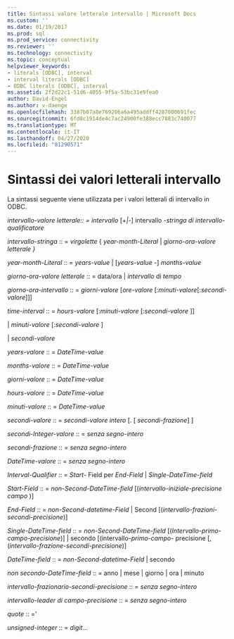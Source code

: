 ```yaml
---
title: Sintassi valore letterale intervallo | Microsoft Docs
ms.custom: ''
ms.date: 01/19/2017
ms.prod: sql
ms.prod_service: connectivity
ms.reviewer: ''
ms.technology: connectivity
ms.topic: conceptual
helpviewer_keywords:
- literals [ODBC], interval
- interval literals [ODBC]
- ODBC literals [ODBC], interval
ms.assetid: 2f2d22c1-51d6-4055-9f5a-53bc31e9fea0
author: David-Engel
ms.author: v-daenge
ms.openlocfilehash: 3387b07a8e769206a6a495addff4287000691fec
ms.sourcegitcommit: 6fd8c1914de4c7ac24900fe388ecc7883c740077
ms.translationtype: MT
ms.contentlocale: it-IT
ms.lasthandoff: 04/27/2020
ms.locfileid: "81290571"
---
```

# <a name="interval-literal-syntax"></a>Sintassi dei valori letterali intervallo
La sintassi seguente viene utilizzata per i valori letterali di intervallo in ODBC.  
  
 *intervallo-valore letterale:: = intervallo* [+*&#124;*-] intervallo *-stringa di intervallo-qualificatore*  
  
 *intervallo-stringa* :: = *virgolette* { *year-month-Literal* &#124; *giorno-ora-valore letterale* *}*  
  
 *year-month-Literal* :: = *years-value* &#124; [*years-value* -] *months-value*  
  
 *giorno-ora-valore letterale* :: = data/ora &#124; *intervallo* di *tempo*  
  
 *giorno-ora-intervallo* :: = *giorni-valore* [*ore-valore* [:*minuti-valore*[:*secondi-valore*]]]  
  
 *time-interval* :: = *hours-valore* [:*minuti-valore* [:*secondi-valore* ]]  
  
 &#124; *minuti-valore* [:*secondi-valore* ]  
  
 &#124; *secondi-valore*  
  
 *years-valore* :: = *DateTime-value*  
  
 *months-valore* :: = *DateTime-value*  
  
 *giorni-valore* :: = *DateTime-value*  
  
 *hours-valore* :: = *DateTime-value*  
  
 *minuti-valore* :: = *DateTime-value*  
  
 *secondi-valore* :: = *secondi-valore intero* [. [ *secondi-frazione*] ]  
  
 *secondi-Integer-valore* :: = *senza segno-intero*  
  
 *secondi-frazione* :: = *senza segno-intero*  
  
 *DateTime-valore* :: = *senza segno-intero*  
  
 *Interval-Qualifier* :: = *Start-* Field per *End-Field* &#124; *Single-DateTime-field*  
  
 *Start-Field* :: = *non-Second-DateTime-field* [(*intervallo-iniziale-precisione campo* )]  
  
 *End-Field* :: = *non-Second-datetime-Field* &#124; Second [(*intervallo-frazioni-secondi-precisione*)]  
  
 *Single-DateTime-field* :: = *non-Second-DateTime-field* [(*Intervallo-primo-campo-precisione*)] &#124; secondo [(intervallo-*primo-campo-* precisione [, (*intervallo-frazione-secondi-precisione*)]  
  
 *DateTime-field* :: = *non-Second-datetime-Field* &#124; secondo  
  
 *non secondo-DateTime-field* :: = anno &#124; mese &#124; giorno &#124; ora &#124; minuto  
  
 *intervallo-frazionario-secondi-precisione* :: = *senza segno-intero*  
  
 *intervallo-leader di campo-precisione* :: = *senza segno-intero*  
  
 *quote* :: ='  
  
 *unsigned-integer* :: = *digit...*
